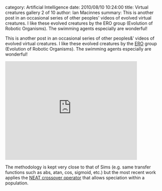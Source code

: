 category: Artificial Intelligence
date: 2010/08/10 10:24:00
title: Virtual creatures gallery 2 of 10
author: Ian Macinnes
summary: This is another post in an occasional series of other peoples' videos of evolved virtual creatures. I like these evolved creatures by the ERO group (Evolution of Robotic Organisms). The swimming agents especially are wonderful!

<p>This is another post in an occasional series of other peoples&' videos</a> of evolved virtual creatures. I like these evolved
creatures by the <a title="Evolution of Robotic Organisms home page" href="http://ero.matfyz.cz/" target="_blank">ERO</a> group
(Evolution of Robotic Organisms). The swimming agents especially are wonderful!</p>

<p><iframe width="420" height="315" src="http://www.youtube.com/embed/0_8tNGKm87U" frameborder="0" allowfullscreen></iframe></p>

<p>The methodology is kept very close to that of Sims (e.g. same transfer functions such as abs, atan, cos, sigmoid, etc.) but
the most recent work applies the
<a title="PDF of technical paper &quot;Towards Efficient Evolutionary Design of Autonomous Robots&quot;"
href="http://artax.karlin.mff.cuni.cz/~krcap1am/ero/doc/krcah49.pdf" target="_blank">NEAT crossover operator</a> that allows
speciation within a population.</p>
